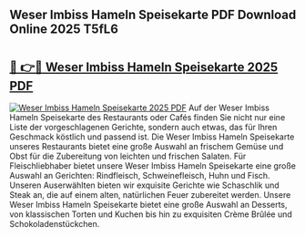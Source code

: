 ## Weser Imbiss Hameln Speisekarte PDF Download Online 2025 T5fL6

# <h2><a href="http://gceesce.nevu.top/?p=Weser+Imbiss+Hameln+Speisekarte">🔗 👉🔴 Weser Imbiss Hameln Speisekarte 2025 PDF</a></h2>

[![Weser Imbiss Hameln Speisekarte 2025 PDF](https://i.imgur.com/dBaPXMq.png)](http://gceesce.nevu.top/?p=Weser+Imbiss+Hameln+Speisekarte)
Auf der Weser Imbiss Hameln Speisekarte des Restaurants oder Cafés finden Sie nicht nur eine Liste der vorgeschlagenen Gerichte, sondern auch etwas, das für Ihren Geschmack köstlich und passend ist. Die Weser Imbiss Hameln Speisekarte unseres Restaurants bietet eine große Auswahl an frischem Gemüse und Obst für die Zubereitung von leichten und frischen Salaten. Für Fleischliebhaber bietet unsere Weser Imbiss Hameln Speisekarte eine große Auswahl an Gerichten: Rindfleisch, Schweinefleisch, Huhn und Fisch. Unseren Auserwählten bieten wir exquisite Gerichte wie Schaschlik und Steak an, die auf einem alten, natürlichen Feuer zubereitet werden. Unsere Weser Imbiss Hameln Speisekarte bietet eine große Auswahl an Desserts, von klassischen Torten und Kuchen bis hin zu exquisiten Crème Brûlée und Schokoladenstückchen.
